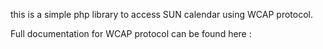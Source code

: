this is a simple php library to access SUN calendar using WCAP protocol.

Full documentation for WCAP protocol can be found here :